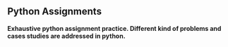 ## Python Assignments
**Exhaustive python assignment practice. Different kind of problems and cases studies are addressed in python.**
